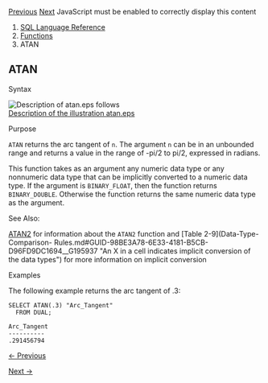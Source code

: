 [Previous](ASIN.md) [Next](ATAN2.md) JavaScript must be enabled to
correctly display this content

  1. [SQL Language Reference ](index.md)
  2. [Functions](Functions.md)
  3. ATAN 

## ATAN

Syntax

![Description of atan.eps
follows](https://docs.oracle.com/en/database/oracle/oracle-database/23/sqlrf/img/atan.gif)  
[Description of the illustration atan.eps](img_text/atan.md)

Purpose

`ATAN` returns the arc tangent of `n`. The argument `n` can be in an unbounded
range and returns a value in the range of -pi/2 to pi/2, expressed in radians.

This function takes as an argument any numeric data type or any nonnumeric
data type that can be implicitly converted to a numeric data type. If the
argument is `BINARY_FLOAT`, then the function returns `BINARY_DOUBLE`.
Otherwise the function returns the same numeric data type as the argument.

See Also:

[ATAN2](ATAN2.md#GUID-D34E671B-F3C0-4390-A2D8-ABB702B4B5D3) for information
about the `ATAN2` function and [Table 2-9](Data-Type-Comparison-
Rules.md#GUID-98BE3A78-6E33-4181-B5CB-D96FD9DC1694__G195937 "An X in a cell
indicates implicit conversion of the data types") for more information on
implicit conversion

Examples

The following example returns the arc tangent of .3:

    
    
    SELECT ATAN(.3) "Arc_Tangent"
      FROM DUAL;
    
    Arc_Tangent
    ----------
    .291456794


[← Previous](ASIN.md)

[Next →](ATAN2.md)
